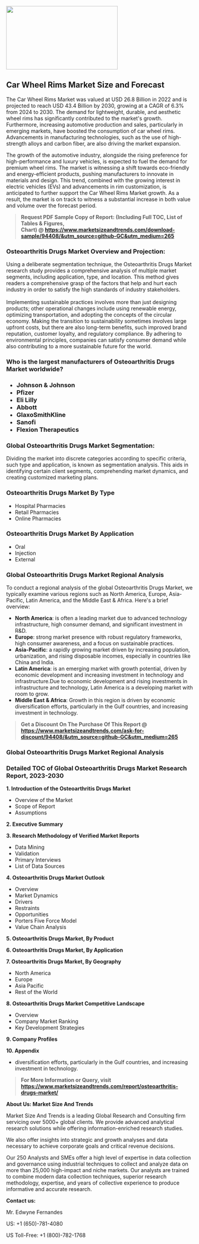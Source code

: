 <p><img class="alignnone size-medium wp-image-20088" src="https://ffe5etoiles.com/wp-content/uploads/2024/12/MST1-300x171.png" alt="" width="300" height="171" /></p><h2>Car Wheel Rims Market Size and Forecast</h2><p>The Car Wheel Rims Market was valued at USD 26.8 Billion in 2022 and is projected to reach USD 43.4 Billion by 2030, growing at a CAGR of 6.3% from 2024 to 2030. The demand for lightweight, durable, and aesthetic wheel rims has significantly contributed to the market's growth. Furthermore, increasing automotive production and sales, particularly in emerging markets, have boosted the consumption of car wheel rims. Advancements in manufacturing technologies, such as the use of high-strength alloys and carbon fiber, are also driving the market expansion.</p><p>The growth of the automotive industry, alongside the rising preference for high-performance and luxury vehicles, is expected to fuel the demand for premium wheel rims. The market is witnessing a shift towards eco-friendly and energy-efficient products, pushing manufacturers to innovate in materials and design. This trend, combined with the growing interest in electric vehicles (EVs) and advancements in rim customization, is anticipated to further support the Car Wheel Rims Market growth. As a result, the market is on track to witness a substantial increase in both value and volume over the forecast period.</p></p><blockquote id="" class=""><strong>Request PDF Sample Copy of Report: (Including Full TOC, List of Tables &amp; Figures, Chart)&nbsp;@&nbsp;<strong><a href="https://www.marketsizeandtrends.com/download-sample/94408/&utm_source=github-GC&utm_medium=265" target="_blank">https://www.marketsizeandtrends.com/download-sample/94408/&utm_source=github-GC&utm_medium=265</a></strong></strong></blockquote><h3 id="" class="">Osteoarthritis Drugs Market&nbsp;Overview and Projection:</h3><p id="" class="">Using a deliberate segmentation technique, the Osteoarthritis Drugs Market research study provides a comprehensive analysis of multiple market segments, including application, type, and location. This method gives readers a comprehensive grasp of the factors that help and hurt each industry in order to satisfy the high standards of industry stakeholders. <br /> <br />Implementing sustainable practices involves more than just designing products; other operational changes include using renewable energy, optimizing transportation, and adopting the concepts of the circular economy. Making the transition to sustainability sometimes involves large upfront costs, but there are also long-term benefits, such improved brand reputation, customer loyalty, and regulatory compliance. By adhering to environmental principles, companies can satisfy consumer demand while also contributing to a more sustainable future for the world.</p><h3 id="" class="">Who is the largest manufacturers of&nbsp;Osteoarthritis Drugs Market worldwide?</h3><h3 class=""><p><ul><li>Johnson & Johnson </li><li> Pfizer </li><li> Eli Lilly </li><li> Abbott </li><li> GlaxoSmithKline </li><li> Sanofi </li><li> Flexion Therapeutics</li></ul></p></h3><h3 id="" class="">Global&nbsp;Osteoarthritis Drugs Market Segmentation:</h3><p id="" class="">Dividing the market into discrete categories according to specific criteria, such type and application, is known as segmentation analysis. This aids in identifying certain client segments, comprehending market dynamics, and creating customized marketing plans.</p><h3 id="" class="">Osteoarthritis Drugs Market&nbsp;By Type</h3><p><p><ul><li>Hospital Pharmacies </li><li> Retail Pharmacies </li><li> Online Pharmacies</p></li></ul></p></p><h3 id="" class="">Osteoarthritis Drugs Market&nbsp;By Application</h3><p class=""><p><ul><li>Oral </li><li> Injection </li><li> External</li></ul></p></p><h3 id="" class="">Global Osteoarthritis Drugs Market Regional Analysis</h3><p id="" class="">To conduct a regional analysis of the global Osteoarthritis Drugs Market, we typically examine various regions such as North America, Europe, Asia-Pacific, Latin America, and the Middle East &amp; Africa. Here's a brief overview:</p><ul><li><strong>North America</strong>: is often a leading market due to advanced technology infrastructure, high consumer demand, and significant investment in R&amp;D.</li><li><strong>Europe</strong>: strong market presence with robust regulatory frameworks, high consumer awareness, and a focus on sustainable practices.</li><li><strong>Asia-Pacific</strong>: a rapidly growing market driven by increasing population, urbanization, and rising disposable incomes, especially in countries like China and India.</li><li><strong>Latin America</strong>: is an emerging market with growth potential, driven by economic development and increasing investment in technology and infrastructure.Due to economic development and rising investments in infrastructure and technology, Latin America is a developing market with room to grow.</li><li><strong>Middle East &amp; Africa</strong>: Growth in this region is driven by economic diversification efforts, particularly in the Gulf countries, and increasing investment in technology.</li></ul><blockquote id="" class=""><strong>Get a Discount On The Purchase Of This Report @ <strong><a href="https://www.marketsizeandtrends.com/ask-for-discount/94408/&utm_source=github-GC&utm_medium=265" target="_blank">https://www.marketsizeandtrends.com/ask-for-discount/94408/&utm_source=github-GC&utm_medium=265</a></strong></strong></blockquote><h3 id="" class="">Global Osteoarthritis Drugs Market Regional Analysis</h3><h3 id="" class="">Detailed TOC of Global Osteoarthritis Drugs Market Research Report, 2023-2030</h3><p id="" class=""><strong>1. Introduction of the Osteoarthritis Drugs Market</strong></p><ul><li>Overview of the Market</li><li>Scope of Report</li><li>Assumptions</li></ul><p id="" class=""><strong>2. Executive Summary</strong></p><p id="" class=""><strong>3. Research Methodology of Verified Market Reports</strong></p><ul><li>Data Mining</li><li>Validation</li><li>Primary Interviews</li><li>List of Data Sources</li></ul><p id="" class=""><strong>4. Osteoarthritis Drugs Market Outlook</strong></p><ul><li>Overview</li><li>Market Dynamics</li><li>Drivers</li><li>Restraints</li><li>Opportunities</li><li>Porters Five Force Model</li><li>Value Chain Analysis</li></ul><p id="" class=""><strong>5. Osteoarthritis Drugs Market, By Product</strong></p><p id="" class=""><strong>6. Osteoarthritis Drugs Market, By Application</strong></p><p id="" class=""><strong>7. Osteoarthritis Drugs Market, By Geography</strong></p><ul><li>North America</li><li>Europe</li><li>Asia Pacific</li><li>Rest of the World</li></ul><p id="" class=""><strong>8. Osteoarthritis Drugs Market Competitive Landscape</strong></p><ul><li>Overview</li><li>Company Market Ranking</li><li>Key Development Strategies</li></ul><p id="" class=""><strong>9. Company Profiles</strong></p><p id="" class=""><strong>10. Appendix</strong></p><ul><li>diversification efforts, particularly in the Gulf countries, and increasing investment in technology.</li></ul><blockquote id="" class=""><strong>For More Information or Query, visit <strong><strong><a href="https://www.marketsizeandtrends.com/report/osteoarthritis-drugs-market/" target="_blank">https://www.marketsizeandtrends.com/report/osteoarthritis-drugs-market/</a></strong></strong></strong></blockquote><p id="" class=""><strong>About Us: Market Size And Trends</strong></p><p id="" class="">Market Size And Trends is a leading Global Research and Consulting firm servicing over 5000+ global clients. We provide advanced analytical research solutions while offering information-enriched research studies.</p><p id="" class="">We also offer insights into strategic and growth analyses and data necessary to achieve corporate goals and critical revenue decisions.</p><p id="" class="">Our 250 Analysts and SMEs offer a high level of expertise in data collection and governance using industrial techniques to collect and analyze data on more than 25,000 high-impact and niche markets. Our analysts are trained to combine modern data collection techniques, superior research methodology, expertise, and years of collective experience to produce informative and accurate research.</p><p id="" class=""><strong>Contact us:</strong></p><p id="" class="">Mr. Edwyne Fernandes</p><p id="" class="">US: +1 (650)-781-4080</p><p id="" class="">US Toll-Free: +1 (800)-782-1768</p>
